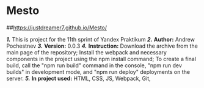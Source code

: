 # Mesto
##https://justdreamer7.github.io/Mesto/

***1.*** This is project for the 11th sprint of Yandex Praktikum
***2.*** **Author:** Andrew Pochestnev
***3.*** **Version:** 0.0.3
***4.*** **Instruction:** Download the archive from the main page of the repository;
Install the webpack and necessary components in the project using the npm install сommand;
To create a final build, call the "npm run build" command in the console, "npm run dev builds" in development mode, and "npm run deploy" deployments on the server.
***5.*** **In project used:** HTML, CSS, JS, Webpack, Git, 